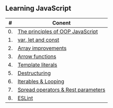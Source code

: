 ## Learning JavaScript

|#|Conent|
|---|---|
|0.|[The principles of OOP JavaScript](./The_Principles_of_Object-Oriented_JavaScript.md)|
|1.|[var, let and const](./var_let_const.md)|
|2.|[Array improvements](./array-improvements.md)|
|3.|[Arrow functions](./arrow-functions.md)|
|4.|[Template literals](./template-literals.md)|
|5.|[Destructuring](./destructuring.md)|
|6.|[Iterables & Looping](./iterables-looping.md)|
|7.|[Spread operators & Rest parameters](./spread-operators-and-rest-parameters.md)|
|8.|[ESLint](./eslint.md)|
